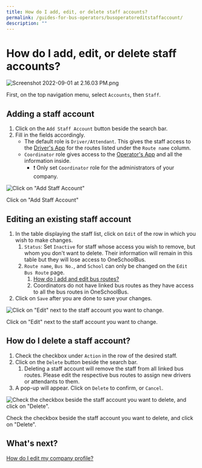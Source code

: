 ```yaml
---
title: How do I add, edit, or delete staff accounts?
permalink: /guides-for-bus-operators/busoperatoreditstaffaccount/
description: ""
---
```

How do I add, edit, or delete staff accounts?
=============================================

![Screenshot 2022-09-01 at 2.16.03 PM.png](https://s3-us-west-2.amazonaws.com/secure.notion-static.com/4c34b1e2-ec1a-4448-887f-ae5b3b44ac30/Screenshot_2022-09-01_at_2.16.03_PM.png)

First, on the top navigation menu, select `Accounts`, then `Staff`.

Adding a staff account
----------------------

1.  Click on the `Add Staff Account` button beside the search bar.
2.  Fill in the fields accordingly.
    *   The default role is `Driver/Attendant`. This gives the staff access to the [Driver's App](https://go.gov.sg/osb-driver) for the routes listed under the `Route name` column.
    *   `Coordinator` role gives access to the [Operator's App](https://go.gov.sg/osb) and all the information inside.
        *   ❗ Only set `Coordinator` role for the administrators of your company.

![Click on "Add Staff Account"](https://s3-us-west-2.amazonaws.com/secure.notion-static.com/13c2811d-6ba0-4286-b450-ed151dc3c46e/Screenshot_2021-09-21_at_5.00.11_PM.png)

Click on "Add Staff Account"

Editing an existing staff account
---------------------------------

1.  In the table displaying the staff list, click on `Edit` of the row in which you wish to make changes.
    1.  `Status`: Set `Inactive` for staff whose access you wish to remove, but whom you don't want to delete. Their information will remain in this table but they will lose access to OneSchoolBus.
    2.  `Route name`, `Bus No.`, and `School` can only be changed on the `Edit Bus Route` page.
        1.  [How do I add and edit bus routes?](https://www.notion.so/How-do-I-create-or-edit-bus-routes-b9ec2ab69c2d4c208f1c2426c96ad952?pvs=21)
        2.  Coordinators do not have linked bus routes as they have access to all the bus routes in OneSchoolBus.
2.  Click on `Save` after you are done to save your changes.

![Click on "Edit" next to the staff account you want to change.](https://s3-us-west-2.amazonaws.com/secure.notion-static.com/7a3553e4-6f43-4830-9600-ef7d0cb1b2d6/Screenshot_2021-09-21_at_5.00.11_PM.png)

Click on "Edit" next to the staff account you want to change.

How do I delete a staff account?
--------------------------------

1.  Check the checkbox under `Action` in the row of the desired staff.
2.  Click on the `Delete` button beside the search bar.
    1.  Deleting a staff account will remove the staff from all linked bus routes. Please edit the respective bus routes to assign new drivers or attendants to them.
3.  A pop-up will appear. Click on `Delete` to confirm, or `Cancel`.

![Check the checkbox beside the staff account you want to delete, and click on "Delete".](https://s3-us-west-2.amazonaws.com/secure.notion-static.com/d0f2d20f-3731-472c-bbd1-59c9d0e01c49/Screenshot_2021-09-21_at_5.04.39_PM.png)

Check the checkbox beside the staff account you want to delete, and click on "Delete".

What's next?
------------

[How do I edit my company profile?](https://www.notion.so/How-do-I-edit-my-company-profile-771d14e068e34fb6ac70f1e418f4a9a5?pvs=21)